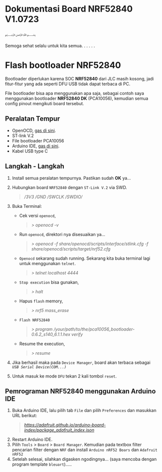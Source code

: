 # Dokumentasi Board NRF52840 V1.0723


﷽

Semoga sehat selalu untuk kita semua.
.
.
.
.
.


# Flash bootloader NRF52840

Bootloader diperlukan karena SOC **NRF52840** dari JLC masih kosong, jadi  fitur-fitur yang ada seperti DFU USB tidak dapat terbaca di PC.

File bootloader bisa apa menggunakan apa saja, sebagai contoh saya menggunakan bootloader **NRF52840 DK** (PCA10056), kemudian semua config pinout mengikuti board tersebut.
 

## Peralatan Tempur

- OpenOCD, [gas di sini](https://openocd.org/).
- ST-link V.2
- File bootloader PCA10056
- Arduino IDE, [gas di sini](https://www.arduino.cc/en/software).
- Kabel USB type C


## Langkah - Langkah

1. Install semua peralatan tempurnya. Pastikan sudah **OK** ya...
2. Hubungkan board `NRF52840` dengan `ST-Link V.2` via SWD.
	> */3V3*
	> */GND*
	> */SWCLK*
	> */SWDIO/*
3. Buka Terminal:
    - Cek versi `openocd`,
       >*> openocd -v*
    - Run `openocd`, direktori nya disesuaikan ya...
       >*> openocd -f share/openocd/scripts/interface/stlink.cfg -f share/openocd/scripts/target/nrf52.cfg*
    - `Openocd` sekarang sudah running. Sekarang kita buka terminal lagi untuk menggunakan `telnet`.
       >*> telnet localhost 4444*
    - `Stop execution` bisa gunakan, 
       > *> halt*
    - Hapus `flash` memory,
       > *> nrf5 mass_erase*
    - `Flash NRF52840`
       > *> program /your/path/to/the/pca10056_bootloader-0.6.2_s140_6.1.1.hex verify*
    - Resume the execution,
       > *> resume*
       
4. Jika berhasil maka pada `Device Manager`, board akan terbaca sebagai *`USB Serial Device(COM...)`*
5. Untuk masuk ke mode `DFU` tekan 2 kali tombol `reset`.
 

## Pemrograman NRF52840 menggunakan Arduino IDE
1. Buka Arduino IDE, lalu pilih tab `File` dan pilih `Preferences` dan masukkan URL berikut:
    >*https://adafruit.github.io/arduino-board-index/package_adafruit_index.json*
2. Restart Arduino IDE.
3. Pilih `Tools` > `Board` > `Board Manager`. Kemudian pada textbox filter pencarian filter dengan `NRF` dan install `Arduino nRF52 Boars` dan `Adafruit nRF52`
4. Setelah selesai, silahkan digasken ngodingnya... (saya mencoba dengan program template `bleuart`).....
